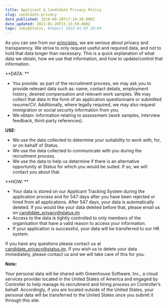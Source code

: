 ```yaml
---
title: Applicant & Candidate Privacy Policy
slug: candidate-privacy
date_published: 2018-08-28T17:14:30.000Z
date_updated: 2021-01-28T15:15:59.000Z
tags: Jobs@Status, #Import 2023-01-03 20:04
---
```


As you can see from our [principles](https://our.status.im/our-principles/), we are serious about privacy and transparency. We strive to only request useful and required data, and not to hold that data longer than necessary. This is a quick explanation of what data we obtain, how we use that information, and how to update/control that information. 

**DATA: **

- You provide: as part of the recruitment process, we may ask you to provide relevant data such as: name, contact details, employment history, desired compensation and relevant work samples. We may collect that data in the form of an application questionnaire or submitted resume/CV. Additionally, where legally required, we may also request immigration or social security information from you. 
- We obtain: information relating to assessment (work samples, interview feedback, third-party references). 

**USE:**

- We use the data collected to determine your suitability to work with, for, or on behalf of Status. 
- We use the data collected to communicate with you during the recruitment process.
- We use the data to help us determine if there is an alternative opportunity at Status for which you would be suited. If so, we will contact you about that. 

**HOW: **

- Your data is stored on our Applicant Tracking System during the application process and for 547 days after you have been rejected or hired from all applications. After 547 days, your data is automatically deleted. If you would like your data deleted before that, please email us on [candidate_privacy@status.im](mailto:candidate_privacy@status.im)
- Access to the data is tightly controlled to only members of the organisation that have a valid reason to access your information. 
- If your application is successful, your data will be transferred to our HR system.

If you have any questions please contact us at [candidate_privacy@status.im](mailto:candidate_privacy@status.im). If you wish us to delete your data immediately, please contact us and we will take care of this for you.

**Note:**

Your personal data will be shared with Greenhouse Software, Inc., a cloud services provider located in the United States of America and engaged by Controller to help manage its recruitment and hiring process on Controller’s behalf. Accordingly, if you are located outside of the United States, your personal data will be transferred to the United States once you submit it through this site. 
